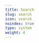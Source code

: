 ```yaml
---
title: Search
slug: search
icon: search
noindex: true
type: system
weight: 4
---
```

<!--
{{< search >}}
{{< forms >}}
-->